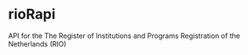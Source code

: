 # rioRapi
API for the The Register of Institutions and Programs Registration of the Netherlands (RIO)
